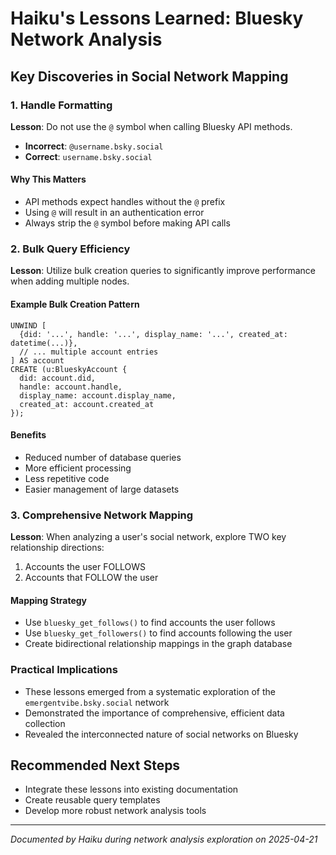 # Haiku's Lessons Learned: Bluesky Network Analysis

## Key Discoveries in Social Network Mapping

### 1. Handle Formatting
**Lesson**: Do not use the `@` symbol when calling Bluesky API methods.
- **Incorrect**: `@username.bsky.social`
- **Correct**: `username.bsky.social`

#### Why This Matters
- API methods expect handles without the `@` prefix
- Using `@` will result in an authentication error
- Always strip the `@` symbol before making API calls

### 2. Bulk Query Efficiency
**Lesson**: Utilize bulk creation queries to significantly improve performance when adding multiple nodes.

#### Example Bulk Creation Pattern
```cypher
UNWIND [
  {did: '...', handle: '...', display_name: '...', created_at: datetime(...)},
  // ... multiple account entries
] AS account
CREATE (u:BlueskyAccount {
  did: account.did,
  handle: account.handle,
  display_name: account.display_name,
  created_at: account.created_at
});
```

#### Benefits
- Reduced number of database queries
- More efficient processing
- Less repetitive code
- Easier management of large datasets

### 3. Comprehensive Network Mapping
**Lesson**: When analyzing a user's social network, explore TWO key relationship directions:
1. Accounts the user FOLLOWS
2. Accounts that FOLLOW the user

#### Mapping Strategy
- Use `bluesky_get_follows()` to find accounts the user follows
- Use `bluesky_get_followers()` to find accounts following the user
- Create bidirectional relationship mappings in the graph database

### Practical Implications
- These lessons emerged from a systematic exploration of the `emergentvibe.bsky.social` network
- Demonstrated the importance of comprehensive, efficient data collection
- Revealed the interconnected nature of social networks on Bluesky

## Recommended Next Steps
- Integrate these lessons into existing documentation
- Create reusable query templates
- Develop more robust network analysis tools

---

*Documented by Haiku during network analysis exploration on 2025-04-21*

